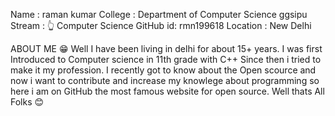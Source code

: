 Name : raman kumar
College : Department of Computer Science ggsipu
Stream : 👆 Computer Science
GitHub id: rmn199618
Location : New Delhi

ABOUT ME 😁
Well I have been living in delhi for about 15+ years. I was first Introduced to Computer science in 11th grade with C++ Since then i tried to make it my profession. I recently got to know about the Open scource and now i want to contribute and increase my knowlege about programming so here i am on GitHub the most famous website for open source.
Well thats All Folks 😊
